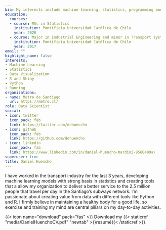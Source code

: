 ```yaml
---
bio: My interests include machine learning, statistics, programming and data visualization.
education:
  courses:
  - course: MSc in Statistics
    institution: Pontificia Universidad Católica de Chile
    year: 2020
  - course: Major in Industrial Engineering and minor in Transport systems
    institution: Pontificia Universidad Católica de Chile
    year: 2017
email: ""
highlight_name: false
interests:
- Machine Learning
- Statistics
- Data Visualization
- R and Shiny
- Python
- Running
organizations:
- name: Metro de Santiago
  url: https://metro.cl/
role: Data Scientist
social:
- icon: twitter
  icon_pack: fab
  link: https://twitter.com/dehuencho
- icon: github
  icon_pack: fab
  link: https://github.com/dehuencho
- icon: linkedin
  icon_pack: fab
  link: https://www.linkedin.com/in/daniel-huencho-mardini-9568489a/
superuser: true
title: Daniel Huencho
---
```


I have worked in the transport industry for the last 3 years, developing machine
learning models with strong basis in statistics and creating tools that a allow my
organization to deliver a better service to the 2.5 million people that travel per
day in the Santiago’s subways network. I’m passionate about creating value
from data with different tools like Python and R. I firmly believe in maintaining a
healthy body for a good life, so exercise and training my mind are central pillars
on my day-to-day activities.

{{< icon name="download" pack="fas" >}} Download my {{< staticref "media/DanielHuenchoCV.pdf" "newtab" >}}resumé{{< /staticref >}}.

